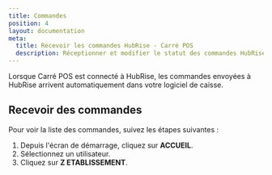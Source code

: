 ```yaml
---
title: Commandes
position: 4
layout: documentation
meta:
  title: Recevoir les commandes HubRise - Carré POS
  description: Réceptionner et modifier le statut des commandes HubRise reçues dans Carré POS.
---
```


Lorsque Carré POS est connecté à HubRise, les commandes envoyées à HubRise arrivent automatiquement dans votre logiciel de caisse.

## Recevoir des commandes

Pour voir la liste des commandes, suivez les étapes suivantes :

1. Depuis l'écran de démarrage, cliquez sur **ACCUEIL**.
1. Sélectionnez un utilisateur.
1. Cliquez sur **Z ETABLISSEMENT**.